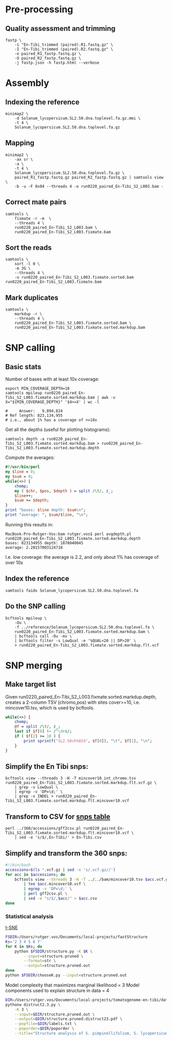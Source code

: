 # Pre-processing

## Quality assessment and trimming

	fastp \
		-i "En-Tibi_trimmed (paired).R1.fastq.gz" \
		-I "En-Tibi_trimmed (paired).R2.fastq.gz" \
		-o paired_R1_fastp.fastq.gz \
		-O paired_R2_fastp.fastq.gz \
		-j fastp.json -h fastp.html --verbose

# Assembly

## Indexing the reference

	minimap2 \
		-d Solanum_lycopersicum.SL2.50.dna.toplevel.fa.gz.mmi \
		-t 4 \
		Solanum_lycopersicum.SL2.50.dna.toplevel.fa.gz

## Mapping

	minimap2 \
		-ax sr \
		-a \
		-t 4 \
		Solanum_lycopersicum.SL2.50.dna.toplevel.fa.gz \
		paired_R1_fastp.fastq.gz paired_R2_fastp.fastq.gz | samtools view \
		-b -u -F 0x04 --threads 4 -o run0220_paired_En-Tibi_S2_L003.bam -

## Correct mate pairs

	samtools \
		fixmate -r -m  \
		--threads 4 \
		run0220_paired_En-Tibi_S2_L003.bam \
		run0220_paired_En-Tibi_S2_L003.fixmate.bam

## Sort the reads

	samtools \
		sort -l 0 \
		-m 3G \
		--threads 4 \
		-o run0220_paired_En-Tibi_S2_L003.fixmate.sorted.bam run0220_paired_En-Tibi_S2_L003.fixmate.bam

## Mark duplicates

	samtools \
		markdup -r \
		--threads 4 \
		run0220_paired_En-Tibi_S2_L003.fixmate.sorted.bam \
		run0220_paired_En-Tibi_S2_L003.fixmate.sorted.markdup.bam

# SNP calling

## Basic stats

Number of bases with at least 10x coverage:

	export MIN_COVERAGE_DEPTH=10	
	samtools mpileup run0220_paired_En-Tibi_S2_L003.fixmate.sorted.markdup.bam | awk -v X="${MIN_COVERAGE_DEPTH}" '$4>=X' | wc -l

    #     Answer:   9,894,824
    # Ref length: 823,134,955
    # i.e., about 1% has a coverage of >=10x

Get all the depths (useful for plotting histograms):

	samtools depth -a run0220_paired_En-Tibi_S2_L003.fixmate.sorted.markdup.bam > run0220_paired_En-Tibi_S2_L003.fixmate.sorted.markdup.depth

Compute the averages:

```perl
#!/usr/bin/perl
my $line = 0;
my $sum = 0;
while(<>) {
	chomp;
	my ( $chr, $pos, $depth ) = split /\t/, $_;
	$line++;
	$sum += $depth;
}
print "bases: $line depth: $sum\n";
print "average: ", $sum/$line, "\n";
```

Running this results in:

	MacBook-Pro-Rutger-Vos:bam rutger.vos$ perl avgdepth.pl run0220_paired_En-Tibi_S2_L003.fixmate.sorted.markdup.depth 
	bases: 823134955 depth: 1878040045
	average: 2.28157003124718

I.e. low coverage: the average is 2.2, and only about 1% has coverage of over 10x

## Index the reference

	samtools faidx Solanum_lycopersicum.SL2.50.dna.toplevel.fa

## Do the SNP calling

	bcftools mpileup \
		-Ou \
		-f ../reference/Solanum_lycopersicum.SL2.50.dna.toplevel.fa \
		run0220_paired_En-Tibi_S2_L003.fixmate.sorted.markdup.bam \
		| bcftools call -Ou -mv \
		| bcftools filter -s LowQual -e '%QUAL<20 || DP>20' \
		> run0220_paired_En-Tibi_S2_L003.fixmate.sorted.markdup.flt.vcf

# SNP merging

## Make target list

Given run0220_paired_En-Tibi_S2_L003.fixmate.sorted.markdup.depth, creates a 2-column TSV (chromo,pos) with sites cover>=10,
i.e. mincover10.tsv, which is used by bcftools. 

```perl
while(<>) {
	chomp;
	@f = split /\t/, $_;
	last if $f[0] !~ /^\d+$/;
	if ( $f[2] >= 10 ) {		
		print sprintf('SL2.50ch%02d', $f[0]), "\t", $f[1], "\n";
	}
}
```

## Simplify the En Tibi snps:

    bcftools view --threads 3 -H -T mincover10_int_chromo.tsv run0220_paired_En-Tibi_S2_L003.fixmate.sorted.markdup.flt.vcf.gz \
        | grep -v LowQual \
        | egrep -v 'DP=\d;' \
        | grep -v INDEL > run0220_paired_En-Tibi_S2_L003.fixmate.sorted.markdup.flt.mincover10.vcf

## Transform to CSV for [snps table](../script/schema.sql)

    perl ../360/accessions/gff2csv.pl run0220_paired_En-Tibi_S2_L003.fixmate.sorted.markdup.flt.mincover10.vcf \
        | sed -e 's/$/,En-Tibi/' > En-Tibi.csv

## Simplify and transform the 360 snps:

```bash
#!/bin/bash
accessions=$(ls *.vcf.gz | sed -e 's/.vcf.gz//')
for acc in $accessions; do
	bcftools view --threads 3 -H -T ../../bam/mincover10.tsv $acc.vcf.gz \
		| tee $acc.mincover10.vcf \
		| egrep -v 'DP=\d;' \
		| perl gff2csv.pl \
		| sed -e "s/$/,$acc/" > $acc.csv
done
```

### Statistical analysis

[t-SNE](https://rpubs.com/marwahsi/tnse)

```bash
FSDIR=/Users/rutger.vos/Documents/local-projects/fastStructure
Ks='2 3 4 5 6 7'
for K in $Ks; do
	python $FSDIR/structure.py -K $K \
		--input=structure.pruned \
		--format=str \
		--output=structure.pruned.out
done
python $FSDIR/chooseK.py --input=structure.pruned.out
```

Model complexity that maximizes marginal likelihood = 3
Model components used to explain structure in data = 4

```bash
DIR=/Users/rutger.vos/Documents/local-projects/tomatogenome-en-tibi/data/structure
pythonw distruct2.3.py \
    -K 3 \
    --input=$DIR/structure.pruned.out \
    --output=$DIR/structure.pruned.distruct23.pdf \
    --popfile=$DIR/labels.txt \
    --poporder=$DIR/poporder \
    --title="Structure analysis of S. pimpinellifolium, S. lycopersicum and S. l. var. cerasiforme"
```
